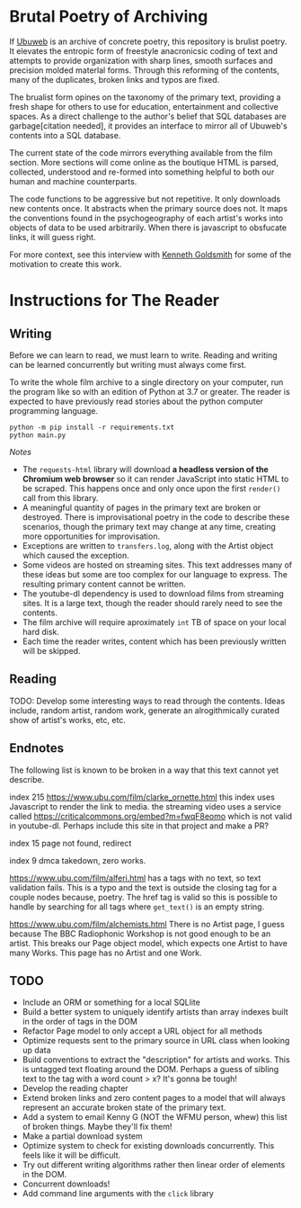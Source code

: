 # Brutal Poetry of Archiving

If [Ubuweb](https://www.ubu.com) is an archive of concrete poetry, this repository is brulist poetry. It elevates the entropic form of
freestyle anacronicsic coding of text and attempts to provide organization with sharp lines, smooth surfaces
and precision molded materlal forms. Through this reforming of the contents, many of the duplicates, broken links and typos are fixed.

The brualist form opines on the taxonomy of the primary text, providing a fresh shape for others to use
for education, entertainment and collective spaces. As a direct challenge to the author's belief that SQL databases are garbage[citation needed], it provides an interface to mirror all of Ubuweb's contents into a SQL database.

The current state of the code mirrors everything available from the film section. More sections will come online as the boutique HTML is parsed, collected, understood and re-formed into something helpful to both our human and machine counterparts.

The code functions to be aggressive but not repetitive. It only downloads new contents once. It abstracts when the primary source does not. It maps the conventions found in the psychogeography of each artist's works into objects of data to be used arbitrarily. When there is javascript to obsfucate links, it will guess right.

For more context, see this interview with [Kenneth Goldsmith](https://vimeo.com/60377169) for some of the motivation to create this work.

# Instructions for The Reader

## Writing

Before we can learn to read, we must learn to write. Reading and writing can be learned concurrently but writing must always come first.

To write the whole film archive to a single directory on your computer, run the program like so with an edition of Python at 3.7 or greater. The reader is expected to have previously read stories about the python computer programming language.
```
python -m pip install -r requirements.txt
python main.py
```

*Notes* 

* The `requests-html` library will download **a headless version of the Chromium web browser** so it can render JavaScript into static HTML to be scraped. This happens once and only once upon the first `render()` call from this library.
* A meaningful quantity of pages in the primary text are broken or destroyed. There is improvisational poetry in 
  the code to describe these scenarios, though the primary text may change at any time, creating more opportunities
  for improvisation.
* Exceptions are written to `transfers.log`, along with the Artist object which caused the exception.
* Some videos are hosted on streaming sites. This text addresses many of these ideas but some are too complex for
  our language to express. The resulting primary content cannot be written.
* The youtube-dl dependency is used to download films from streaming sites. It is a large text, though the reader
  should rarely need to see the contents.
* The film archive will require aproximately `int` TB of space on your local hard disk.
* Each time the reader writes, content which has been previously written will be skipped.

## Reading

TODO: Develop some interesting ways to read through the contents. Ideas include, random artist, random work, generate an alrogithmically curated show of artist's works, etc, etc.

## Endnotes

The following list is known to be broken in a way that this text cannot yet describe.

index 215
https://www.ubu.com/film/clarke_ornette.html
this index uses Javascript to render the link to media. the
streaming video uses a service called https://criticalcommons.org/embed?m=fwqF8eomo
which is not valid in youtube-dl. Perhaps include this site in that project and make a PR?

index 15 page not found, redirect

index 9 dmca takedown, zero works.

https://www.ubu.com/film/alferi.html
has a tags with no text, so text validation fails.
This is a typo and the text is outside the closing tag for a couple nodes because, poetry.
The href tag is valid so this is possible to handle by searching for all <a> tags where `get_text()` is an empty string.

https://www.ubu.com/film/alchemists.html
There is no Artist page, I guess because The BBC Radiophonic Workshop is not good enough to be an artist.
This breaks our Page object model, which expects one Artist to have many Works. This page has no Artist
and one Work.

## TODO

* Include an ORM or something for a local SQLlite
* Build a better system to uniquely identify artists than array indexes built in the order of <a> tags in the DOM
* Refactor Page model to only accept a URL object for all methods
* Optimize requests sent to the primary source in URL class when looking up data
* Build conventions to extract the "description" for artists and works. This is untagged text floating around the DOM.  Perhaps a guess of sibling text to the <table> tag with a word count > x? It's gonna be tough!
* Develop the reading chapter
* Extend broken links and zero content pages to a model that will always represent an accurate broken state of the primary text.
* Add a system to email Kenny G (NOT the WFMU person, whew) this list of broken things. Maybe they'll fix them!
* Make a partial download system
* Optimize system to check for existing downloads concurrently. This feels like it will be difficult.
* Try out different writing algorithms rather then linear order of <a> elements in the DOM.
* Concurrent downloads!
* Add command line arguments with the `click` library
